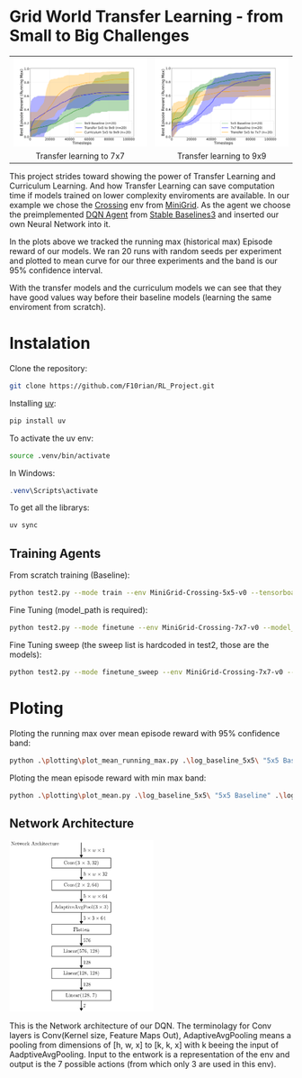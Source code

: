 # Grid World Transfer Learning -​ from Small to Big Challenges


<table>
  <tr>
    <td><img src="images/Running_max_9x9.svg" width="512"></td>
    <td><img src="images/Running_max_7x7.svg" width="512"></td>
  </tr>
  <tr>
    <td align="center">Transfer learning to 7x7</td>
    <td align="center">Transfer learning to 9x9</td>
  </tr>
</table>

This project strides toward showing the power of Transfer Learning and Curriculum Learning. And how Transfer Learning can save computation time if models trained on lower complexity enviroments are available. In our example we chose the [Crossing](https://minigrid.farama.org/environments/minigrid/CrossingEnv/) env from [MiniGrid](https://minigrid.farama.org/). As the agent we choose the preimplemented [DQN Agent](https://stable-baselines3.readthedocs.io/en/master/modules/dqn.html) from [Stable Baselines3](https://stable-baselines3.readthedocs.io/en/master/index.html) and inserted our own Neural Network into it.

In the plots above we tracked the running max (historical max) Episode reward of our models. We ran 20 runs with random seeds per experiment and plotted to mean curve for our three experiments and the band is our 95% confidence interval. 

With the transfer models and the curriculum models we can see that they have good values way before their baseline models (learning the same enviroment from scratch).

# Instalation

Clone the repository:
```bash
git clone https://github.com/F10rian/RL_Project.git
```

Installing [uv](https://docs.astral.sh/uv/):
```bash
pip install uv
```

To activate the uv env:
```bash
source .venv/bin/activate
```
In Windows:

```powershell
.venv\Scripts\activate
```

To get all the librarys:
```powershell
uv sync
```

## Training Agents

From scratch training (Baseline):
```bash
python test2.py --mode train --env MiniGrid-Crossing-5x5-v0 --tensorboard_log log_baseline_5x5 --num_models 20 --batch_size 512 --buffer_size 100_000 --lr 5e-4 --exp_init_eps 1.0 --exp_fraction 0.8 --steps 100_000 --verbos 0
```

Fine Tuning (model_path is required):
```bash
python test2.py --mode finetune --env MiniGrid-Crossing-7x7-v0 --model_path log_baseline_5x5/MiniGrid-Crossing-5x5-v0_0 --tensorboard_log log_transfer_5x5_to_7x7 --batch_size 512 --buffer_size 100_000 --lr 1e-4 --exp_init_eps 0.5 --exp_fraction 0.8 --steps 100_000 --verbos 0
```

Fine Tuning sweep (the sweep list is hardcoded in test2, those are the models):
```bash
python test2.py --mode finetune_sweep --env MiniGrid-Crossing-7x7-v0 --tensorboard_log log_transfer_5x5_to_7x7 --batch_size 512 --buffer_size 100_000 --lr 1e-4 --exp_init_eps 0.5 --exp_fraction 0.8 --steps 100_000 --verbos 0
```

# Ploting

Ploting the running max over mean episode reward with 95% confidence band:
```bash
python .\plotting\plot_mean_running_max.py .\log_baseline_5x5\ "5x5 Baseline" .\log_baseline_7x7 "7x7 Baseline" .\log_transfer_5x5_to_7x7\ "Transfer 5x5 to 7x7"
```

Ploting the mean episode reward with min max band:
```bash
python .\plotting\plot_mean.py .\log_baseline_5x5\ "5x5 Baseline" .\log_baseline_7x7 "7x7 Baseline" .\log_transfer_5x5_to_7x7\ "Transfer 5x5 to 7x7"
```


## Network Architecture 

<img src="images/Network.png" width="256">

This is the Network architecture of our DQN. The terminolagy for Conv layers is Conv(Kernel size, Feature Maps Out), AdaptiveAvgPooling means a pooling from dimensions of [h, w, x] to [k, k, x] with k beeing the input of AadptiveAvgPooling. Input to the entwork is a representation of the env and output is the 7 possible actions (from which only 3 are used in this env).
